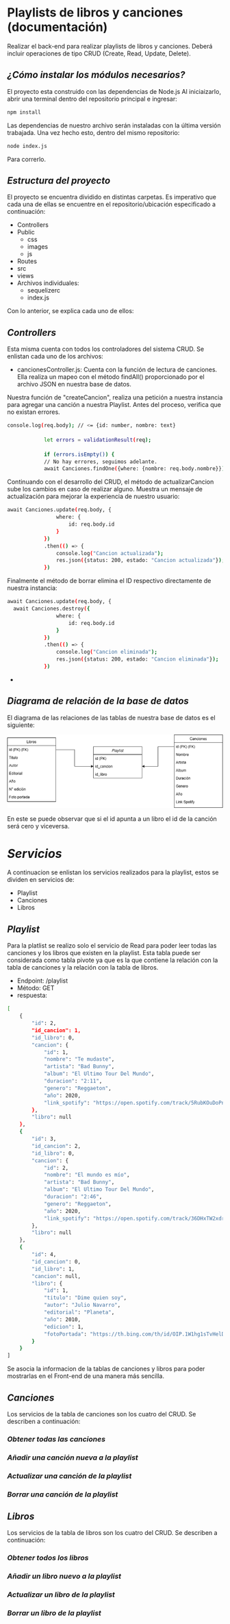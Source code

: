 
# Playlists de libros y canciones (documentación)
Realizar el back-end para realizar playlists de libros y canciones. Deberá incluir operaciones de tipo CRUD (Create, Read, Update, Delete). 

## _¿Cómo instalar los módulos necesarios?_
El proyecto esta construido con las dependencias de Node.js
Al iniciaizarlo, abrir una terminal dentro del repositorio principal e ingresar:
```sh
npm install 
```

Las dependencias de nuestro archivo serán instaladas con la última versión trabajada. Una vez hecho esto, dentro del mismo repositorio:
```sh
node index.js
```
Para correrlo.

## _Estructura del proyecto_
El proyecto se encuentra dividido en distintas carpetas. Es imperativo que cada una de ellas se encuentre en el repositorio/ubicación especificado a continuación:

- Controllers
- Public
  - css
  - images
  - js
- Routes
- src
- views
- Archivos individuales:
  - sequelizerc
  - index.js

Con lo anterior, se explica cada uno de ellos:

## _Controllers_
Esta misma cuenta con todos los controladores del sistema CRUD. Se enlistan cada uno de los archivos:
- cancionesController.js:
Cuenta con la función de lectura de canciones. Ella realiza un mapeo con el método findAll() proporcionado por el archivo JSON en nuestra base de datos.

Nuestra función de "createCancion", realiza una petición a nuestra instancia para agregar una canción a nuestra Playlist. Antes del proceso, verifica que no existan errores.

```sh
console.log(req.body); // <= {id: number, nombre: text}

            let errors = validationResult(req);

            if (errors.isEmpty()) {
            // No hay errores, seguimos adelante.
            await Canciones.findOne({where: {nombre: req.body.nombre}})
```

Continuando con el desarrollo del CRUD, el método de actualizarCancion sube los cambios en caso de realizar alguno. Muestra un mensaje de actualización para mejorar la experiencia de nuestro usuario:

```sh
await Canciones.update(req.body, {
                where: {
                    id: req.body.id
                }
            })
            .then(() => {
                console.log("Cancion actualizada");
                res.json({status: 200, estado: "Cancion actualizada"});
            })
```

Finalmente el método de borrar elimina el ID respectivo directamente de nuestra instancia:

```sh
await Canciones.update(req.body, {
  await Canciones.destroy({
                where: {
                    id: req.body.id
                }
            })
            .then(() => {
                console.log("Cancion eliminada");
                res.json({status: 200, estado: "Cancion eliminada"});
            })
```



-


## _Diagrama de relación de la base de datos_
El diagrama de las relaciones de las tablas de nuestra base de datos es el siguiente:

<img src="./public/images/DB.png" alt="DB"/>

En este se puede observar que si el id apunta a un libro el id de la canción será cero y viceversa.

# _Servicios_
A continuacion se enlistan los servicios realizados para la playlist, estos se dividen en servicios de:

- Playlist
- Canciones
- Libros

## _Playlist_
Para la platlist se realizo solo el servicio de Read para poder leer todas las canciones y los libros que existen en la playlist. Esta tabla puede ser considerada como tabla pivote ya que es la que contiene la relación con la tabla de canciones y la relación con la tabla de libros.

- Endpoint: /playlist
- Método: GET
- respuesta:
```sh
[
    {
        "id": 2,
        "id_cancion": 1,
        "id_libro": 0,
        "cancion": {
            "id": 1,
            "nombre": "Te mudaste",
            "artista": "Bad Bunny",
            "album": "El Ultimo Tour Del Mundo",
            "duracion": "2:11",
            "genero": "Reggaeton",
            "año": 2020,
            "link_spotify": "https://open.spotify.com/track/5RubKOuDoPn5Kj5TLVxSxY?si=344ff5895ded446b"
        },
        "libro": null
    },
    {
        "id": 3,
        "id_cancion": 2,
        "id_libro": 0,
        "cancion": {
            "id": 2,
            "nombre": "El mundo es mío",
            "artista": "Bad Bunny",
            "album": "El Ultimo Tour Del Mundo",
            "duracion": "2:46",
            "genero": "Reggaeton",
            "año": 2020,
            "link_spotify": "https://open.spotify.com/track/36DHxTW2xdr9GG15T9oK9L?si=55fb46f86eaa49a4"
        },
        "libro": null
    },
    {
        "id": 4,
        "id_cancion": 0,
        "id_libro": 1,
        "cancion": null,
        "libro": {
            "id": 1,
            "titulo": "Dime quien soy",
            "autor": "Julio Navarro",
            "editorial": "Planeta",
            "año": 2010,
            "edicion": 1,
            "fotoPortada": "https://th.bing.com/th/id/OIP.1W1hg1sTvHelDtsUNfEA7wHaLH?w=123&h=184&c=7&r=0&o=5&pid=1.7"
        }
    }
]
```
Se asocia la informacion de la tablas de canciones y libros para poder mostrarlas en el Front-end de una manera más sencilla. 

## _Canciones_
Los servicios de la tabla de canciones son los cuatro del CRUD. Se describen a continuación:

### _Obtener todas las canciones_
### _Añadir una canción nueva a la playlist_
### _Actualizar una canción de la playlist_
### _Borrar una canción de la playlist_

## _Libros_
Los servicios de la tabla de libros son los cuatro del CRUD. Se describen a continuación:

### _Obtener todos los libros_
### _Añadir un libro nuevo a la playlist_
### _Actualizar un libro de la playlist_
### _Borrar un libro de la playlist_
